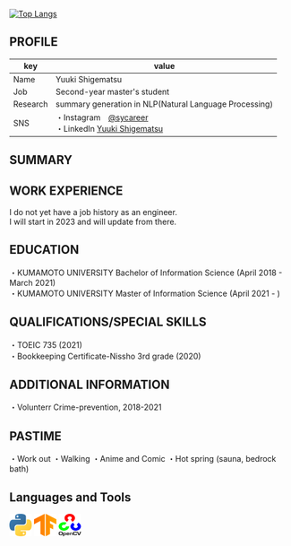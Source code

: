 [![Top Langs](https://github-readme-stats.vercel.app/api/top-langs/?username=shigematsu10&layout=compact)](https://github.com/anuraghazra/github-readme-stats)

## PROFILE
| key | value |
|---- | ---- |
| Name | Yuuki Shigematsu |
| Job | Second-year master's student |
| Research | summary generation in NLP(Natural Language Processing) |
| SNS | ・Instagram　[@sycareer](https://www.instagram.com/sy.career/)<br>・LinkedIn   [Yuuki Shigematsu](https://www.linkedin.com/in/yuuki-shigematsu-ab5203223) |

## SUMMARY


## WORK EXPERIENCE
I do not yet have a job history as an engineer.\
I will start in 2023 and will update from there.

## EDUCATION
・KUMAMOTO UNIVERSITY Bachelor of Information Science (April 2018 - March 2021)\
・KUMAMOTO UNIVERSITY Master of Information Science (April 2021 - )

## QUALIFICATIONS/SPECIAL SKILLS
・TOEIC 735 (2021)\
・Bookkeeping Certificate-Nissho 3rd grade (2020)

## ADDITIONAL INFORMATION
・Volunterr Crime-prevention, 2018-2021

## PASTIME
・Work out
・Walking
・Anime and Comic
・Hot spring (sauna, bedrock bath)

## Languages and Tools
<p align="left">
<a href="https://www.python.org/" target="_blank" rel="noopener">
<img src="./img/icons/python.svg" alt="python" width="40" height="40" /></a> 
<a href="https://www.tensorflow.org/" target="_blank" rel="noopener">
<img src="./img/icons/tensorflow.svg" alt="tensorflow" width="40" height="40" /></a> 
<a href="https://opencv.org/" target="_blank" rel="noopener">
<img src="./img/icons/opencv.svg" alt="opencv" width="40" height="40" /></a> 
</p>
